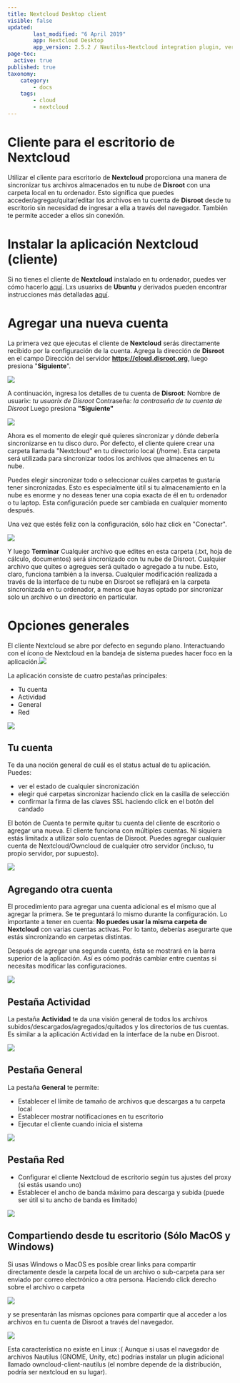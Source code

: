 ```yaml
---
title: Nextcloud Desktop client
visible: false
updated:
        last_modified: "6 April 2019"
        app: Nextcloud Desktop
        app_version: 2.5.2 / Nautilus-Nextcloud integration plugin, version 2.5.0-1 AUR
page-toc:
  active: true
published: true
taxonomy:
    category:
        - docs
    tags:
        - cloud
        - nextcloud
---
```


# Cliente para el escritorio de Nextcloud

Utilizar el cliente para escritorio de **Nextcloud** proporciona una manera de sincronizar tus archivos almacenados en tu nube de **Disroot** con una carpeta local en tu ordenador.
Esto significa que puedes acceder/agregar/quitar/editar los archivos en tu cuenta de **Disroot** desde tu escritorio sin necesidad de ingresar a ella a través del navegador. También te permite acceder a ellos sin conexión.


# Instalar la aplicación Nextcloud (cliente)

Si no tienes el cliente de **Nextcloud** instalado en tu ordenador, puedes ver cómo hacerlo [aquí](https://nextcloud.com/install/#install-clients).
Lxs usuarixs de **Ubuntu** y derivados pueden encontrar instrucciones más detalladas [aquí](https://www.c-rieger.de/how-to-install-nextcloud-desktop-client-for-ubuntu/).

# Agregar una nueva cuenta

La primera vez que ejecutas el cliente de **Nextcloud** serás directamente recibido por la configuración de la cuenta.
Agrega la dirección de **Disroot** en el campo Dirección del servidor **https://cloud.disroot.org**, luego presiona "**Siguiente**".

![](en/desktop-client-01.gif)


A continuación, ingresa los detalles de tu cuenta de **Disroot**:
Nombre de usuarix: *tu usuarix de Disroot*
Contraseña: *la contraseña de tu cuenta de Disroot*
Luego presiona **"Siguiente"**

![](en/desktop-client-03.gif)


Ahora es el momento de elegir qué quieres sincronizar y dónde debería sincronizarse en tu disco duro. Por defecto, el cliente quiere crear una carpeta llamada "Nextcloud" en tu directorio local (/home). Esta carpeta será utilizada para sincronizar todos los archivos que almacenes en tu nube.

Puedes elegir sincronizar todo o seleccionar cuáles carpetas te gustaría tener sincronizadas. Esto es especialmente útil si tu almacenamiento en la nube es enorme y no deseas tener una copia exacta de él en tu ordenador o tu laptop. Esta configuración puede ser cambiada en cualquier momento después.

Una vez que estés feliz con la configuración, sólo haz click en "Conectar".

![](en/desktop_client3.png)

Y luego **Terminar**
Cualquier archivo que edites en esta carpeta (.txt, hoja de cálculo, documentos) será sincronizado con tu nube de Disroot. Cualquier archivo que quites o agregues será quitado o agregado a tu nube. Esto, claro, funciona también a la inversa. Cualquier modificación realizada a través de la interface de tu nube en Disroot se reflejará en la carpeta sincronizada en tu ordenador, a menos que hayas optado por sincronizar solo un archivo o un directorio en particular.


# Opciones generales

El cliente Nextcloud se abre por defecto en segundo plano. Interactuando con el ícono de Nextcloud en la bandeja de sistema puedes hacer foco en la aplicación.![](en/desktop_client_systray.png)

La aplicación consiste de cuatro pestañas principales:
 - Tu cuenta
 - Actividad
 - General
 - Red

![](en/desktop_client4.png)

## Tu cuenta
Te da una noción general de cuál es el status actual de tu aplicación. Puedes:
 - ver el estado de cualquier sincronización
 - elegir qué carpetas sincronizar haciendo click en la casilla de selección
 - confirmar la firma de las claves SSL haciendo click en el botón del candado

El botón de Cuenta te permite quitar tu cuenta del cliente de escritorio o agregar una nueva. El cliente funciona con múltiples cuentas. Ni siquiera estás limitadx a utilizar solo cuentas de Disroot. Puedes agregar cualquier cuenta de Nextcloud/Owncloud de cualquier otro servidor (incluso, tu propio servidor, por supuesto).

![](en/desktop_client5.png)

## Agregando otra cuenta
El procedimiento para agregar una cuenta adicional es el mismo que al agregar la primera. Se te preguntará lo mismo durante la configuración. Lo importante a tener en cuenta: **No puedes usar la misma carpeta de Nextcloud** con varias cuentas activas. Por lo tanto, deberías asegurarte que estás sincronizando en carpetas distintas.

Después de agregar una segunda cuenta, ésta se mostrará en la barra superior de la aplicación. Así es cómo podrás cambiar entre cuentas si necesitas modificar las configuraciones.

![](en/desktop_client6.png)

## Pestaña Actividad
La pestaña **Actividad** te da una visión general de todos los archivos subidos/descargados/agregados/quitados y los directorios de tus cuentas. Es similar a la aplicación Actividad en la interface de la nube en Disroot.

![](en/desktop_client7.png)

## Pestaña General
La pestaña **General** te permite:

 - Establecer el límite de tamaño de archivos que descargas a tu carpeta local
 - Establecer mostrar notificaciones en tu escritorio
 - Ejecutar el cliente cuando inicia el sistema

![](en/desktop_client8.png)

## Pestaña Red

 - Configurar el cliente Nextcloud de escritorio según tus ajustes del proxy (si estás usando uno)
 - Establecer el ancho de banda máximo para descarga y subida (puede ser útil si tu ancho de banda es limitado)

![](en/desktop_client9.png)

## Compartiendo desde tu escritorio (Sólo MacOS y Windows)

Si usas Windows o MacOS es posible crear links para compartir directamente desde la carpeta local de un archivo o sub-carpeta para ser enviado por correo electrónico a otra persona. Haciendo click derecho sobre el archivo o carpeta

![](en/desktop_client10.png)

y se presentarán las mismas opciones para compartir que al acceder a los archivos en tu cuenta de Disroot a través del navegador.

![](en/desktop_client11.png)


Esta característica no existe en Linux :(
Aunque si usas el navegador de archivos Nautilus (GNOME, Unity, etc) podrías instalar un plugin adicional llamado owncloud-client-nautilus (el nombre depende de la distribución, podría ser nextcloud en su lugar).
